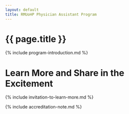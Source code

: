```yaml
---
layout: default
title: RMUoHP Physician Assistant Program
---
```

# {{ page.title }}

{% include program-introduction.md %}

# Learn More and Share in the Excitement

{% include invitation-to-learn-more.md %}

{% include accreditation-note.md %}